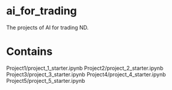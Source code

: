 # ai_for_trading
The projects of AI for trading ND.

# Contains
Project1/project_1_starter.ipynb
Project2/project_2_starter.ipynb
Project3/project_3_starter.ipynb
Project4/project_4_starter.ipynb
Project5/project_5_starter.ipynb
